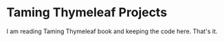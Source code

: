 # Taming Thymeleaf Projects

I am reading Taming Thymeleaf book and keeping the code here. That's it.

